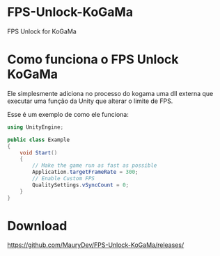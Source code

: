 # FPS-Unlock-KoGaMa
FPS Unlock for KoGaMa

# Como funciona o FPS Unlock KoGaMa

Ele simplesmente adiciona no processo do kogama uma dll externa que executar uma função da Unity que alterar o limite de FPS.

Esse é um exemplo de como ele funciona:
```cs
using UnityEngine;

public class Example
{
    void Start()
    {
        // Make the game run as fast as possible
        Application.targetFrameRate = 300;
        // Enable Custom FPS
        QualitySettings.vSyncCount = 0;
    }
}
```

# Download

https://github.com/MauryDev/FPS-Unlock-KoGaMa/releases/
